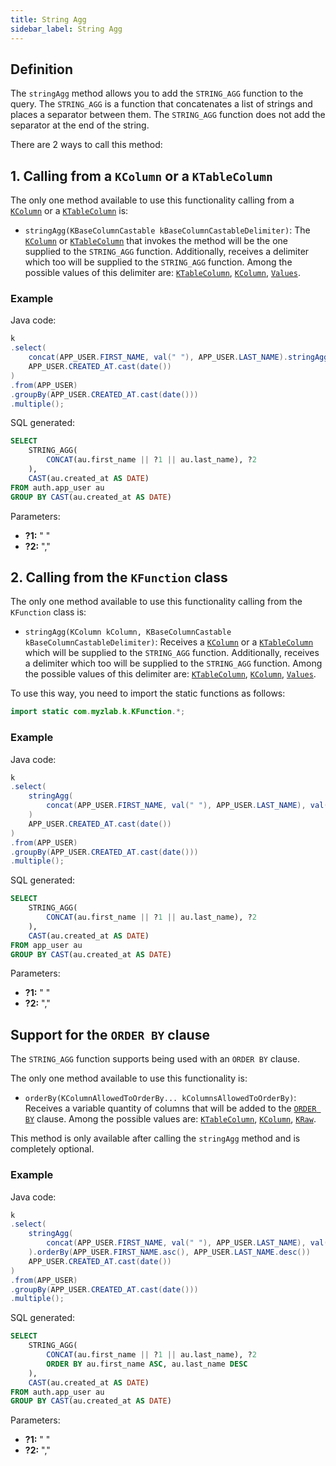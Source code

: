 ```yaml
---
title: String Agg
sidebar_label: String Agg
---
```


## Definition

The `stringAgg` method allows you to add the `STRING_AGG` function to the query. The `STRING_AGG` is a function that concatenates a list of strings and places a separator between them. The `STRING_AGG` function does not add the separator at the end of the string.

There are 2 ways to call this method:

## 1. Calling from a `KColumn` or a `KTableColumn`

The only one method available to use this functionality calling from a [`KColumn`](/docs/misc/select-list-values#2-kcolumn) or a [`KTableColumn`](/docs/misc/select-list-values#1-ktablecolumn) is:

- `stringAgg(KBaseColumnCastable kBaseColumnCastableDelimiter)`: The [`KColumn`](/docs/misc/select-list-values#2-kcolumn) or [`KTableColumn`](/docs/misc/select-list-values#1-ktablecolumn) that invokes the method will be the one supplied to the `STRING_AGG` function. Additionally, receives a delimiter which too will be supplied to the `STRING_AGG` function. Among the possible values of this delimiter are: [`KTableColumn`](/docs/misc/select-list-values#1-ktablecolumn), [`KColumn`](/docs/misc/select-list-values#2-kcolumn), [`Values`](/docs/misc/select-list-values#3-values).

### Example

Java code:

```java
k
.select(
    concat(APP_USER.FIRST_NAME, val(" "), APP_USER.LAST_NAME).stringAgg(val(",")),
    APP_USER.CREATED_AT.cast(date())
)
.from(APP_USER)
.groupBy(APP_USER.CREATED_AT.cast(date()))
.multiple();
```

SQL generated:

```sql
SELECT 
    STRING_AGG(
        CONCAT(au.first_name || ?1 || au.last_name), ?2
    ),
    CAST(au.created_at AS DATE)
FROM auth.app_user au
GROUP BY CAST(au.created_at AS DATE)
```

Parameters:

- **?1:** " "
- **?2:** ","

## 2. Calling from the `KFunction` class

The only one method available to use this functionality calling from the `KFunction` class is:

- `stringAgg(KColumn kColumn, KBaseColumnCastable kBaseColumnCastableDelimiter)`: Receives a [`KColumn`](/docs/misc/select-list-values#2-kcolumn) or a [`KTableColumn`](/docs/misc/select-list-values#1-ktablecolumn) which will be supplied to the `STRING_AGG` function. Additionally, receives a delimiter which too will be supplied to the `STRING_AGG` function. Among the possible values of this delimiter are: [`KTableColumn`](/docs/misc/select-list-values#1-ktablecolumn), [`KColumn`](/docs/misc/select-list-values#2-kcolumn), [`Values`](/docs/misc/select-list-values#3-values).


To use this way, you need to import the static functions as follows:

```java
import static com.myzlab.k.KFunction.*;
```

### Example

Java code:

```java
k
.select(
    stringAgg(
        concat(APP_USER.FIRST_NAME, val(" "), APP_USER.LAST_NAME), val(",")
    )
    APP_USER.CREATED_AT.cast(date())
)
.from(APP_USER)
.groupBy(APP_USER.CREATED_AT.cast(date()))
.multiple();
```

SQL generated:

```sql
SELECT
    STRING_AGG(
        CONCAT(au.first_name || ?1 || au.last_name), ?2
    ),
    CAST(au.created_at AS DATE)
FROM app_user au
GROUP BY CAST(au.created_at AS DATE)
```

Parameters:

- **?1:** " "
- **?2:** ","

## Support for the `ORDER BY` clause

The `STRING_AGG` function supports being used with an `ORDER BY` clause.

The only one method available to use this functionality is:

- `orderBy(KColumnAllowedToOrderBy... kColumnsAllowedToOrderBy)`: Receives a variable quantity of columns that will be added to the [`ORDER BY`](/docs/select-statement/select/) clause. Among the possible values are: [`KTableColumn`](/docs/misc/select-list-values#1-ktablecolumn), [`KColumn`](/docs/misc/select-list-values#2-kcolumn), [`KRaw`](/docs/misc/select-list-values#7-kraw).

This method is only available after calling the `stringAgg` method and is completely optional.

### Example

Java code:

```java
k
.select(
    stringAgg(
        concat(APP_USER.FIRST_NAME, val(" "), APP_USER.LAST_NAME), val(",")
    ).orderBy(APP_USER.FIRST_NAME.asc(), APP_USER.LAST_NAME.desc())
    APP_USER.CREATED_AT.cast(date())
)
.from(APP_USER)
.groupBy(APP_USER.CREATED_AT.cast(date()))
.multiple();
```

SQL generated:

```sql
SELECT
    STRING_AGG(
        CONCAT(au.first_name || ?1 || au.last_name), ?2
        ORDER BY au.first_name ASC, au.last_name DESC
    ),
    CAST(au.created_at AS DATE)
FROM auth.app_user au
GROUP BY CAST(au.created_at AS DATE)
```

Parameters:

- **?1:** " "
- **?2:** ","